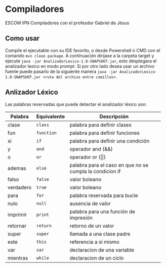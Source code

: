 # Compiladores

ESCOM IPN Compiladores con el profesdor Gabriel de Jésus

## Como usar

Compile el ejecutable con su IDE favorito, o desde Powershell ó CMD con el comando `mvn clean package`.
A continuación dirijase a la carpeta target y ejecute `java -jar AnalizadorLexico-1.0-SNAPSHOT.jar`, esto desplegara el analizador lexico en modo prompt.
Si por otro lado desea usar un archivo fuente puede pasarlo de la siguiente manera `java -jar AnalizadorLexico-1.0-SNAPSHOT.jar <ruta del archivo entre comillas>`.

## Anlizador Léxico

Las palabras reservadas que puede detectar el analizador léxico son:

|Palabra|Equivalente|Descripción|
|---|---|---|
|clase|`class`|palabra para definir clases|
|fun|`function`|palabra para definir funciones|
|si|`if`|palabra para definir una condición|
|y|`and`|operador and (&&)|
|o|`or`|operador or (\|\|)|
|ademas|`else`|palabra para el caso en que no se cumpla la condicion if|
|falso|`false`|valor boleano|
|verdadero|`true`|valor boleano|
|para|`for`|palabra reservada para bucle|
|nulo|`null`|ausencia de valor|
|imprimir|`print`|palabra para una función de impresión|
|retornar|`return`|retorno de un valor|
|super|`super`|llamada a una clase padre|
|este|`this`|referencia a si mismo|
|var|`var`|declaracion de una variable|
|mientras|`while`|declaracion de un ciclo|
